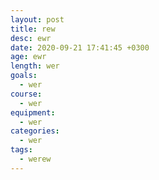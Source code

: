 ```yaml
---
layout: post
title: rew
desc: ewr
date: 2020-09-21 17:41:45 +0300
age: ewr
length: wer
goals:
  - wer
course:
  - wer
equipment:
  - wer
categories:
  - wer
tags:
  - werew
---
```

